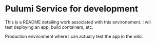 # Pulumi Service for development

This is a README detailing work associated with this environement. I will test deploying an app, build containers, etc.

Production environment where I can actually test the app in the wild.

